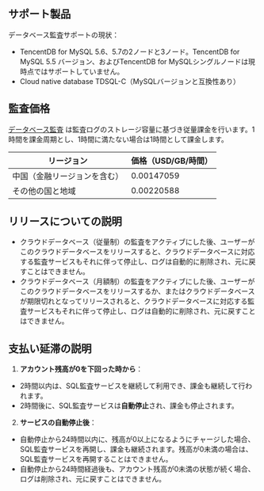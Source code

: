 
## サポート製品
データベース監査サポートの現状：
- TencentDB for MySQL 5.6、5.7の2ノードと3ノード。TencentDB for MySQL 5.5 バージョン、およびTencentDB for MySQLシングルノードは現時点ではサポートしていません。
- Cloud native database TDSQL-C（MySQLバージョンと互換性あり）

## 監査価格
[データベース監査](https://console.cloud.tencent.com/dls/mysql) は監査ログのストレージ容量に基づき従量課金を行います。1時間を課金周期とし、1時間に満たない場合は1時間として課金します。

| リージョン | 価格（USD/GB/時間） | 
|---------|---------|
| 中国（金融リージョンを含む） | 0.00147059 | 
| その他の国と地域 | 0.00220588 | 

## リリースについての説明
- クラウドデータベース（従量制）の監査をアクティブにした後、ユーザーがこのクラウドデータベースをリリースすると、クラウドデータベースに対応する監査サービスもそれに伴って停止し、ログは自動的に削除され、元に戻すことはできません。
- クラウドデータベース（月額制）の監査をアクティブにした後、ユーザーがこのクラウドデータベースをリリースするか、またはクラウドデータベースが期限切れとなってリリースされると、クラウドデータベースに対応する監査サービスもそれに伴って停止し、ログは自動的に削除され、元に戻すことはできません。

## 支払い延滞の説明
1. **アカウント残高が0を下回った時から**：
 - 2時間以内は、SQL監査サービスを継続して利用でき、課金も継続して行われます。
 - 2時間後に、SQL監査サービスは**自動停止**され、課金も停止されます。

2. **サービスの自動停止後**：
 - 自動停止から24時間以内に、残高が0以上になるようにチャージした場合、SQL監査サービスを再開し、課金も継続されます。残高が0未満の場合は、SQL監査サービスを再開することはできません。
 - 自動停止から24時間経過後も、アカウント残高が0未満の状態が続く場合、ログは削除され、元に戻すことはできません。
